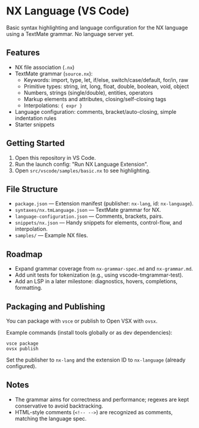 # NX Language (VS Code)

Basic syntax highlighting and language configuration for the NX language using a TextMate grammar. No language server yet.

## Features

- NX file association (`.nx`)
- TextMate grammar (`source.nx`):
  - Keywords: import, type, let, if/else, switch/case/default, for/in, raw
  - Primitive types: string, int, long, float, double, boolean, void, object
  - Numbers, strings (single/double), entities, operators
  - Markup elements and attributes, closing/self-closing tags
  - Interpolations: `{ expr }`
- Language configuration: comments, bracket/auto-closing, simple indentation rules
- Starter snippets

## Getting Started

1. Open this repository in VS Code.
2. Run the launch config: "Run NX Language Extension".
3. Open `src/vscode/samples/basic.nx` to see highlighting.

## File Structure

- `package.json` — Extension manifest (publisher: `nx-lang`, id: `nx-language`).
- `syntaxes/nx.tmLanguage.json` — TextMate grammar for NX.
- `language-configuration.json` — Comments, brackets, pairs.
- `snippets/nx.json` — Handy snippets for elements, control-flow, and interpolation.
- `samples/` — Example NX files.

## Roadmap

- Expand grammar coverage from `nx-grammar-spec.md` and `nx-grammar.md`.
- Add unit tests for tokenization (e.g., using vscode-tmgrammar-test).
- Add an LSP in a later milestone: diagnostics, hovers, completions, formatting.

## Packaging and Publishing

You can package with `vsce` or publish to Open VSX with `ovsx`.

Example commands (install tools globally or as dev dependencies):

```
vsce package
ovsx publish
```

Set the publisher to `nx-lang` and the extension ID to `nx-language` (already configured).

## Notes

- The grammar aims for correctness and performance; regexes are kept conservative to avoid backtracking.
- HTML-style comments (`<!-- -->`) are recognized as comments, matching the language spec.

